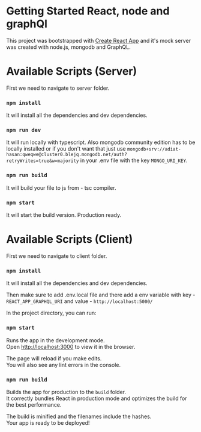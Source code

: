 # Getting Started React, node and graphQl

This project was bootstrapped with [Create React App](https://github.com/facebook/create-react-app) and it's mock server was created with node.js, mongodb and GraphQL.

# Available Scripts (Server)

First we need to navigate to server folder.

### `npm install`

It will install all the dependencies and dev dependencies.

### `npm run dev`

It will run locally with typescript.
Also mongodb community edition has to be locally installed or if you don't want that just use `mongodb+srv://adiat-hasan:qweqwe@cluster0.blejq.mongodb.net/auth?retryWrites=true&w=majority` in your .env file with the key `MONGO_URI_KEY`.

### `npm run build`

It will build your file to js from - tsc compiler.

### `npm start`

It will start the build version. Production ready.

# Available Scripts (Client)

First we need to navigate to client folder.

### `npm install`

It will install all the dependencies and dev dependencies.

Then make sure to add .env.local file and there add a env variable with key - `REACT_APP_GRAPHQL_URI` and value - `http://localhost:5000/`

In the project directory, you can run:

### `npm start`

Runs the app in the development mode.\
Open [http://localhost:3000](http://localhost:3000) to view it in the browser.

The page will reload if you make edits.\
You will also see any lint errors in the console.

### `npm run build`

Builds the app for production to the `build` folder.\
It correctly bundles React in production mode and optimizes the build for the best performance.

The build is minified and the filenames include the hashes.\
Your app is ready to be deployed!
